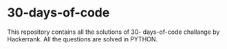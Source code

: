 # 30-days-of-code
This repository contains all the solutions of 30- days-of-code challange by Hackerrank. All the questions are solved in PYTHON.
